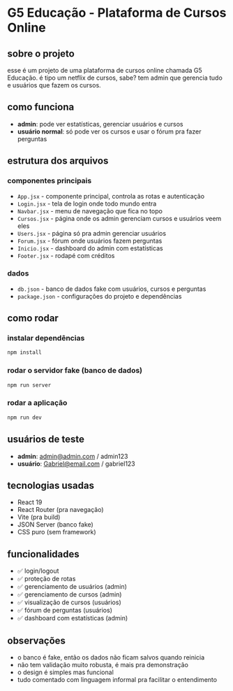 # G5 Educação - Plataforma de Cursos Online

## sobre o projeto

esse é um projeto de uma plataforma de cursos online chamada G5 Educação. é tipo um netflix de cursos, sabe? tem admin que gerencia tudo e usuários que fazem os cursos.

## como funciona

- **admin**: pode ver estatísticas, gerenciar usuários e cursos
- **usuário normal**: só pode ver os cursos e usar o fórum pra fazer perguntas

## estrutura dos arquivos

### componentes principais

- `App.jsx` - componente principal, controla as rotas e autenticação
- `Login.jsx` - tela de login onde todo mundo entra
- `Navbar.jsx` - menu de navegação que fica no topo
- `Cursos.jsx` - página onde os admin gerenciam cursos e usuários veem eles
- `Users.jsx` - página só pra admin gerenciar usuários
- `Forum.jsx` - fórum onde usuários fazem perguntas
- `Inicio.jsx` - dashboard do admin com estatísticas
- `Footer.jsx` - rodapé com créditos

### dados

- `db.json` - banco de dados fake com usuários, cursos e perguntas
- `package.json` - configurações do projeto e dependências

## como rodar

### instalar dependências

```bash
npm install
```

### rodar o servidor fake (banco de dados)

```bash
npm run server
```

### rodar a aplicação

```bash
npm run dev
```

## usuários de teste

- **admin**: admin@admin.com / admin123
- **usuário**: Gabriel@email.com / gabriel123

## tecnologias usadas

- React 19
- React Router (pra navegação)
- Vite (pra build)
- JSON Server (banco fake)
- CSS puro (sem framework)

## funcionalidades

- ✅ login/logout
- ✅ proteção de rotas
- ✅ gerenciamento de usuários (admin)
- ✅ gerenciamento de cursos (admin)
- ✅ visualização de cursos (usuários)
- ✅ fórum de perguntas (usuários)
- ✅ dashboard com estatísticas (admin)

## observações

- o banco é fake, então os dados não ficam salvos quando reinicia
- não tem validação muito robusta, é mais pra demonstração
- o design é simples mas funcional
- tudo comentado com linguagem informal pra facilitar o entendimento
